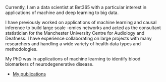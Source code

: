 
Currently, I am a data scientist at Bet365 with a particular interest in applications of machine and deep learning to big data.

I have previously worked on applications of machine learning and causal inference to build large scale -omics networks and acted as the consultant statistician for the Manchester University Centre for Audiology and Deafness. I have experience collaborating on large projects with many researchers and handling a wide variety of health data types and methodologies.

My PhD was in applications of machine learning to identify blood biomarkers of neurodegenerative disease.


- [My publications](https://scholar.google.com/citations?user=YS43_RgAAAAJ&hl=en)
<!--
**jackkelly75/jackkelly75** is a ✨ _special_ ✨ repository because its `README.md` (this file) appears on your GitHub profile.

Here are some ideas to get you started:

- 🔭 I’m currently working on ...
- 🌱 I’m currently learning ...
- 👯 I’m looking to collaborate on ...
- 🤔 I’m looking for help with ...
- 💬 Ask me about ...
- 📫 How to reach me: ...
- 😄 Pronouns: ...
- ⚡ Fun fact: ...
-->
